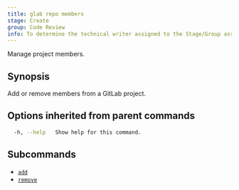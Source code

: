 ```yaml
---
title: glab repo members
stage: Create
group: Code Review
info: To determine the technical writer assigned to the Stage/Group associated with this page, see https://about.gitlab.com/handbook/product/ux/technical-writing/#assignments
---
```


<!--
This documentation is auto generated by a script.
Please do not edit this file directly. Run `make gen-docs` instead.
-->

Manage project members.

## Synopsis

Add or remove members from a GitLab project.

## Options inherited from parent commands

```bash twoslash title="Terminal"
  -h, --help   Show help for this command.
```

## Subcommands

- [`add`](/docs/repo/members/add)
- [`remove`](/docs/repo/members/remove)
